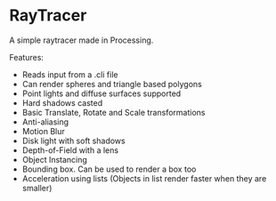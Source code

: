 # RayTracer
A simple raytracer made in Processing.

Features:
- Reads input from a .cli file
- Can render spheres and triangle based polygons
- Point lights and diffuse surfaces supported
- Hard shadows casted
- Basic Translate, Rotate and Scale transformations
- Anti-aliasing
- Motion Blur
- Disk light with soft shadows
- Depth-of-Field with a lens
- Object Instancing
- Bounding box. Can be used to render a box too
- Acceleration using lists (Objects in list render faster when they are smaller)
